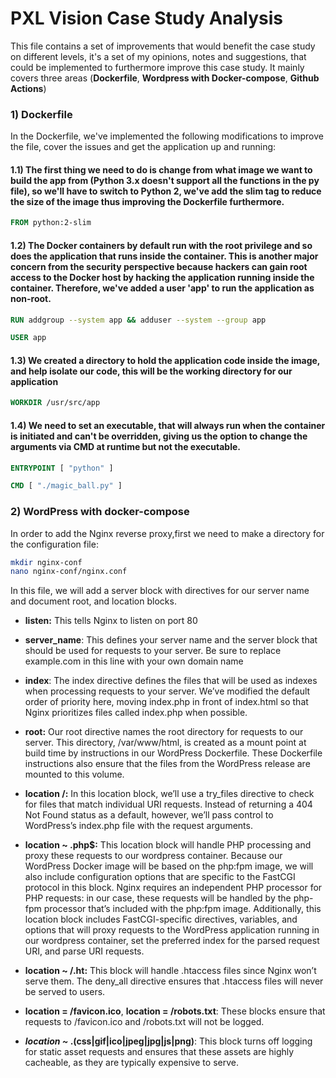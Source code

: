 # PXL Vision Case Study Analysis

This file contains a set of improvements that would benefit the case study on different levels, it's a set of my opinions, notes and suggestions, that could be implemented to furthermore improve this case study. It mainly covers  three areas (**Dockerfile**, **Wordpress with Docker-compose**, **Github Actions**)

### 1) Dockerfile

In the Dockerfile, we've implemented the following modifications to improve the file, cover the issues and get the application up and running:

#### 1.1) The first thing we need to do is change from what image we want to build the app from (Python 3.x  doesn't support all the functions in the py file), so we'll have to switch to Python 2, we've add the slim tag to reduce the size of the image thus improving the Dockerfile furthermore.

```dockerfile
FROM python:2-slim
```
#### 1.2) The Docker containers by default run with the root privilege and so does the application that runs inside the container. This is another major concern from the security perspective because hackers can gain root access to the Docker host by hacking the application running inside the container. Therefore, we've added a user 'app' to run the application as non-root.

```dockerfile
RUN addgroup --system app && adduser --system --group app 

USER app
```
#### 1.3) We created a directory to hold the application code inside the image, and help isolate our code, this will be the working directory for our application

```dockerfile
WORKDIR /usr/src/app
```
#### 1.4) We need to set an executable, that will always run when the container is initiated and can't be overridden, giving us the option to change the arguments via CMD at runtime but not the executable. 
```dockerfile
ENTRYPOINT [ "python" ]

CMD [ "./magic_ball.py" ]
```
### 2) WordPress with docker-compose

In order to add the Nginx reverse proxy,first we need to make a directory for the configuration file:

```bash
mkdir nginx-conf
nano nginx-conf/nginx.conf
```
In this file, we will add a server block with directives for our server name and document root, and location blocks.

- **listen:** This tells Nginx to listen on port 80
- **server_name**: This defines your server name and the server block that should be used for requests to your server. Be sure to replace example.com in this line with your own domain name
- **index**: The index directive defines the files that will be used as indexes when processing requests to your server. We’ve modified the default order of priority here, moving index.php in front of index.html so that Nginx prioritizes files called index.php when possible.
- **root:** Our root directive names the root directory for requests to our server. This directory, /var/www/html, is created as a mount point at build time by instructions in our WordPress Dockerfile. These Dockerfile instructions also ensure that the files from the WordPress release are mounted to this volume.

- **location /:** In this location block, we’ll use a try_files directive to check for files that match individual URI requests. Instead of returning a 404 Not Found status as a default, however, we’ll pass control to WordPress’s index.php file with the request arguments.

- **location ~ \.php$:** This location block will handle PHP processing and proxy these requests to our wordpress container. Because our WordPress Docker image will be based on the php:fpm image, we will also include configuration options that are specific to the FastCGI protocol in this block. Nginx requires an independent PHP processor for PHP requests: in our case, these requests will be handled by the php-fpm processor that’s included with the php:fpm image. Additionally, this location block includes FastCGI-specific directives, variables, and options that will proxy requests to the WordPress application running in our wordpress container, set the preferred index for the parsed request URI, and parse URI requests.
- **location ~ /\.ht:** This block will handle .htaccess files since Nginx won’t serve them. The deny_all directive ensures that .htaccess files will never be served to users.
- **location = /favicon.ico**, **location = /robots.txt**: These blocks ensure that requests to /favicon.ico and /robots.txt will not be logged.
- ***location ~* \.(css|gif|ico|jpeg|jpg|js|png)**: This block turns off logging for static asset requests and ensures that these assets are highly cacheable, as they are typically expensive to serve.